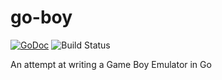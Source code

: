 # go-boy

[![GoDoc](https://godoc.org/github.com/jakereps/go-boy?status.svg)](https://godoc.org/github.com/jakereps/go-boy) ![Build Status](https://github.com/jakereps/go-boy/actions/workflows/go.yml/badge.svg)

An attempt at writing a Game Boy Emulator in Go
